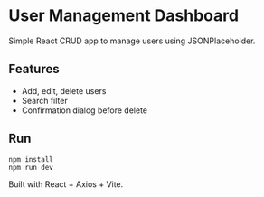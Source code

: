 # User Management Dashboard

Simple React CRUD app to manage users using JSONPlaceholder.

## Features
- Add, edit, delete users
- Search filter
- Confirmation dialog before delete

## Run
```
npm install
npm run dev
```

Built with React + Axios + Vite.
